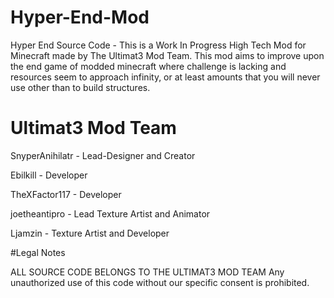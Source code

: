 # Hyper-End-Mod
Hyper End Source Code - This is a Work In Progress High Tech Mod for Minecraft made by The Ultimat3 Mod Team. This mod aims to improve upon the end game of modded minecraft where challenge is lacking and resources seem to approach infinity, or at least amounts that you will never use other than to build structures. 

# Ultimat3 Mod Team

SnyperAnihilatr - Lead-Designer and Creator

Ebilkill - Developer

TheXFactor117 - Developer

joetheantipro - Lead Texture Artist and Animator

Ljamzin - Texture Artist and Developer

#Legal Notes

ALL SOURCE CODE BELONGS TO THE ULTIMAT3 MOD TEAM 
Any unauthorized use of this code without our specific consent is prohibited.
